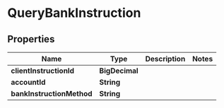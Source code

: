 

# QueryBankInstruction


## Properties

| Name | Type | Description | Notes |
|------------ | ------------- | ------------- | -------------|
|**clientInstructionId** | **BigDecimal** |  |  |
|**accountId** | **String** |  |  |
|**bankInstructionMethod** | **String** |  |  |



